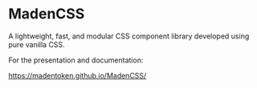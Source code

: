 # MadenCSS
A lightweight, fast, and modular CSS component library developed using pure vanilla CSS.

For the presentation and documentation: 

https://madentoken.github.io/MadenCSS/
